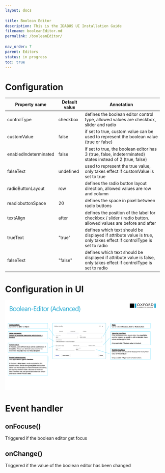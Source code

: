 ```yaml
---
layout: docs

title: Boolean Editor
description: This is the IDABUS UI Installation Guide
filename: booleanEditor.md
permalink: /booleanEditor/

nav_order: 7
parent: Editors
status: in progress
toc: true
---
```


# Configuration

|Property name| Default value | Annotation |
|--|--|--|
|controlType|checkbox|defines the boolean editor control type, allowed values are checkbox, slider and radio|
|customValue|false|if set to true, custom value can be used to represent the boolean value (true or false)|
|enabledIndeterminated|false|if set to true, the boolean editor has 3 (true, false, indeterminated) states instead of 2 (true, false)|
|falseText|undefined|used to represent the true value, only takes effect if customValue is set to true|
|radioButtonLayout|row|defines the radio button layout direction, allowed values are row and column
|readiobuttonSpace|20|defines the space in pixel between radio buttons|
|textAlign|after|defines the position of the label for checkbox / slider / radio button. allowed values are before and after|
|trueText|"true"|defines which text should be displayed if attribute value is true, only takes effect if controlType is set to radio|
|falseText|"false"|defines which text should be displayed if attribute value is false, only takes effect if controlType is set to radio|

# Configuration in UI

![boolean_editor_1.png](/img/boolean_editor_1-295ea8b5-2b64-4fc8-baa7-79c2ab8d1367.png)

# Event handler

## onFocuse()

Triggered if the boolean editor get focus

## onChange()

Triggered if the value of the boolean editor has been changed